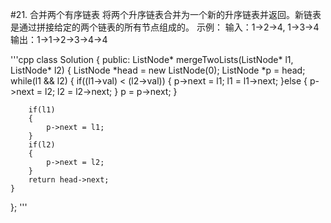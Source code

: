 #21. 合并两个有序链表
将两个升序链表合并为一个新的升序链表并返回。新链表是通过拼接给定的两个链表的所有节点组成的。 
示例：
输入：1->2->4, 1->3->4
输出：1->1->2->3->4->4

'''cpp
class Solution {
public:
    ListNode* mergeTwoLists(ListNode* l1, ListNode* l2) {
        ListNode *head = new ListNode(0);
        ListNode *p = head;
        while(l1 && l2)
        {
            if((l1->val) < (l2->val))
            {
                p->next = l1;
                l1 = l1->next;
            }else
            {
                p->next = l2;
                l2 = l2->next;
            }
            p = p->next;
        }

        if(l1)
        {
            p->next = l1;
        }
        if(l2)
        {
            p->next = l2;
        }
        return head->next;
    }
};
'''
